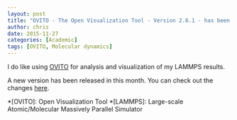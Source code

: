 ```yaml
---
layout: post
title: "OVITO - The Open Visualization Tool - Version 2.6.1 - has been released"
author: chris
date: 2015-11-27
categories: [Academic]
tags: [OVITO, Molecular dynamics]
---
```


I do like using [OVITO](https://www.ovito.org/) for analysis and visualization of my LAMMPS results.

A new version has been released in this month. You can check out the changes [here](https://www.ovito.org/about/version-history).

*[OVITO]: Open Visualization Tool
*[LAMMPS]: Large-scale Atomic/Molecular Massively Parallel Simulator
